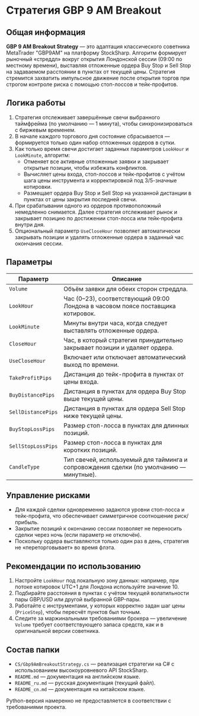 # Стратегия GBP 9 AM Breakout

## Общая информация

**GBP 9 AM Breakout Strategy** — это адаптация классического советника MetaTrader "GBP9AM" на платформу StockSharp. Алгоритм формирует рыночный «стреддл» вокруг открытия Лондонской сессии (09:00 по местному времени), выставляя отложенные ордера Buy Stop и Sell Stop на задаваемом расстоянии в пунктах от текущей цены. Стратегия стремится захватить импульсное движение после открытия торгов при строгом контроле риска с помощью стоп-лоссов и тейк-профитов.

## Логика работы

1. Стратегия отслеживает завершённые свечи выбранного таймфрейма (по умолчанию — 1 минута), чтобы синхронизироваться с биржевым временем.
2. В начале каждого торгового дня состояние сбрасывается — формируется только один набор отложенных ордеров в сутки.
3. Как только время свечи достигает заданных параметров `LookHour` и `LookMinute`, алгоритм:
   - Отменяет все активные отложенные заявки и закрывает открытые позиции, чтобы избежать конфликтов.
   - Вычисляет цены входа, стоп-лоссов и тейк-профитов с учётом шага цены инструмента и корректировкой под 3/5-значные котировки.
   - Размещает ордера Buy Stop и Sell Stop на указанной дистанции в пунктах от цены закрытия последней свечи.
4. При срабатывании одного из ордеров противоположный немедленно снимается. Далее стратегия отслеживает рынок и закрывает позицию по достижении стоп-лосса или тейк-профита внутри дня.
5. Опциональный параметр `UseCloseHour` позволяет автоматически закрывать позиции и удалять отложенные ордера в заданный час окончания сессии.

## Параметры

| Параметр | Описание |
|----------|----------|
| `Volume` | Объём заявки для обеих сторон стреддла.
| `LookHour` | Час (0–23), соответствующий 09:00 Лондона в часовом поясе поставщика котировок.
| `LookMinute` | Минуты внутри часа, когда следует выставлять отложенные ордера.
| `CloseHour` | Час, в который стратегия принудительно закрывает позиции и удаляет ордера.
| `UseCloseHour` | Включает или отключает автоматический выход по времени.
| `TakeProfitPips` | Дистанция до тейк-профита в пунктах от цены входа.
| `BuyDistancePips` | Дистанция в пунктах для ордера Buy Stop выше текущей цены.
| `SellDistancePips` | Дистанция в пунктах для ордера Sell Stop ниже текущей цены.
| `BuyStopLossPips` | Размер стоп-лосса в пунктах для длинных позиций.
| `SellStopLossPips` | Размер стоп-лосса в пунктах для коротких позиций.
| `CandleType` | Тип свечей, используемый для тайминга и сопровождения сделки (по умолчанию — минутные).

## Управление рисками

- Для каждой сделки одновременно задаются уровни стоп-лосса и тейк-профита, что обеспечивает симметричное соотношение риск/прибыль.
- Закрытие позиций к окончанию сессии позволяет не переносить сделки через ночь (если параметр не отключён).
- Поскольку ордера выставляются только один раз в день, стратегия не «переторговывает» во время флэта.

## Рекомендации по использованию

1. Настройте `LookHour` под локальную зону данных: например, при потоке котировок UTC+1 для Лондона используйте значение 10.
2. Подбирайте расстояния в пунктах с учётом текущей волатильности пары GBP/USD или другой выбранной GBP-пары.
3. Работайте с инструментами, у которых корректно задан шаг цены (`PriceStep`), чтобы пересчёт пунктов был точным.
4. Следите за маржинальными требованиями брокера — увеличение `Volume` требует соответствующего запаса средств, как и в оригинальной версии советника.

## Состав папки

- `CS/Gbp9AmBreakoutStrategy.cs` — реализация стратегии на C# с использованием высокоуровневого API StockSharp.
- `README.md` — документация на английском языке.
- `README_ru.md` — русская документация (текущий файл).
- `README_cn.md` — документация на китайском языке.

Python-версия намеренно не предоставляется в соответствии с требованиями проекта.
